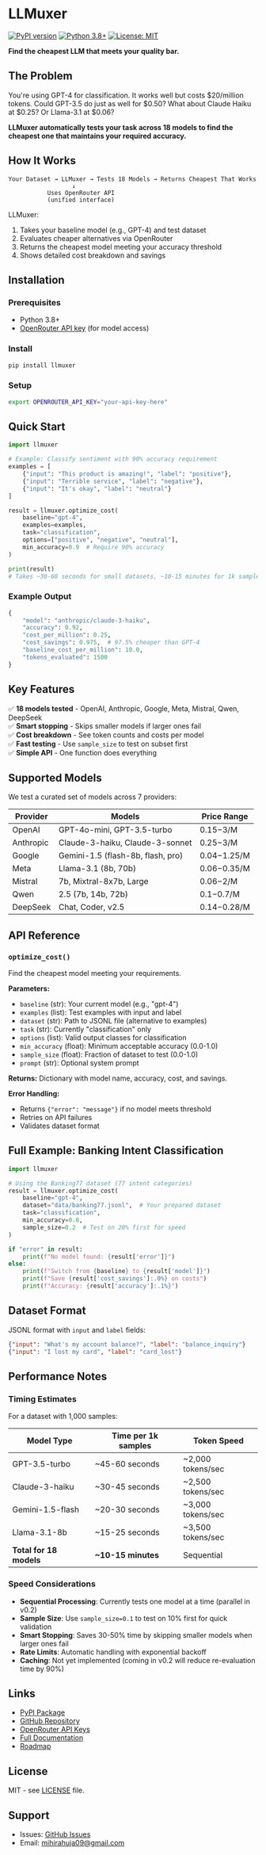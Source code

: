 # LLMuxer

[![PyPI version](https://badge.fury.io/py/llmuxer.svg)](https://pypi.org/project/llmuxer/)
[![Python 3.8+](https://img.shields.io/badge/python-3.8+-blue.svg)](https://www.python.org/downloads/)
[![License: MIT](https://img.shields.io/badge/License-MIT-yellow.svg)](https://opensource.org/licenses/MIT)

**Find the cheapest LLM that meets your quality bar.**

## The Problem

You're using GPT-4 for classification. It works well but costs $20/million tokens. Could GPT-3.5 do just as well for $0.50? What about Claude Haiku at $0.25? Or Llama-3.1 at $0.06?

**LLMuxer automatically tests your task across 18 models to find the cheapest one that maintains your required accuracy.**

## How It Works

```
Your Dataset → LLMuxer → Tests 18 Models → Returns Cheapest That Works
                  ↓
           Uses OpenRouter API
           (unified interface)
```

LLMuxer:
1. Takes your baseline model (e.g., GPT-4) and test dataset
2. Evaluates cheaper alternatives via OpenRouter
3. Returns the cheapest model meeting your accuracy threshold
4. Shows detailed cost breakdown and savings

## Installation

### Prerequisites
- Python 3.8+
- [OpenRouter API key](https://openrouter.ai/keys) (for model access)

### Install
```bash
pip install llmuxer
```

### Setup
```bash
export OPENROUTER_API_KEY="your-api-key-here"
```

## Quick Start

```python
import llmuxer

# Example: Classify sentiment with 90% accuracy requirement
examples = [
    {"input": "This product is amazing!", "label": "positive"},
    {"input": "Terrible service", "label": "negative"},
    {"input": "It's okay", "label": "neutral"}
]

result = llmuxer.optimize_cost(
    baseline="gpt-4",
    examples=examples,
    task="classification",
    options=["positive", "negative", "neutral"],
    min_accuracy=0.9  # Require 90% accuracy
)

print(result)
# Takes ~30-60 seconds for small datasets, ~10-15 minutes for 1k samples
```

### Example Output
```python
{
    "model": "anthropic/claude-3-haiku",
    "accuracy": 0.92,
    "cost_per_million": 0.25,
    "cost_savings": 0.975,  # 97.5% cheaper than GPT-4
    "baseline_cost_per_million": 10.0,
    "tokens_evaluated": 1500
}
```

## Key Features

✅ **18 models tested** - OpenAI, Anthropic, Google, Meta, Mistral, Qwen, DeepSeek  
✅ **Smart stopping** - Skips smaller models if larger ones fail  
✅ **Cost breakdown** - See token counts and costs per model  
✅ **Fast testing** - Use `sample_size` to test on subset first  
✅ **Simple API** - One function does everything  

## Supported Models

We test a curated set of models across 7 providers:

| Provider | Models | Price Range |
|----------|--------|-------------|
| OpenAI | GPT-4o-mini, GPT-3.5-turbo | $0.15-$3/M |
| Anthropic | Claude-3-haiku, Claude-3-sonnet | $0.25-$3/M |
| Google | Gemini-1.5 (flash-8b, flash, pro) | $0.04-$1.25/M |
| Meta | Llama-3.1 (8b, 70b) | $0.06-$0.35/M |
| Mistral | 7b, Mixtral-8x7b, Large | $0.06-$2/M |
| Qwen | 2.5 (7b, 14b, 72b) | $0.1-$0.7/M |
| DeepSeek | Chat, Coder, v2.5 | $0.14-$0.28/M |

## API Reference

### `optimize_cost()`

Find the cheapest model meeting your requirements.

**Parameters:**
- `baseline` (str): Your current model (e.g., "gpt-4")
- `examples` (list): Test examples with input and label
- `dataset` (str): Path to JSONL file (alternative to examples)
- `task` (str): Currently "classification" only
- `options` (list): Valid output classes for classification
- `min_accuracy` (float): Minimum acceptable accuracy (0.0-1.0)
- `sample_size` (float): Fraction of dataset to test (0.0-1.0)
- `prompt` (str): Optional system prompt

**Returns:**
Dictionary with model name, accuracy, cost, and savings.

**Error Handling:**
- Returns `{"error": "message"}` if no model meets threshold
- Retries on API failures
- Validates dataset format

## Full Example: Banking Intent Classification

```python
import llmuxer

# Using the Banking77 dataset (77 intent categories)
result = llmuxer.optimize_cost(
    baseline="gpt-4",
    dataset="data/banking77.jsonl",  # Your prepared dataset
    task="classification",
    min_accuracy=0.8,
    sample_size=0.2  # Test on 20% first for speed
)

if "error" in result:
    print(f"No model found: {result['error']}")
else:
    print(f"Switch from {baseline} to {result['model']}")
    print(f"Save {result['cost_savings']:.0%} on costs")
    print(f"Accuracy: {result['accuracy']:.1%}")
```

## Dataset Format

JSONL format with `input` and `label` fields:
```json
{"input": "What's my account balance?", "label": "balance_inquiry"}
{"input": "I lost my card", "label": "card_lost"}
```

## Performance Notes

### Timing Estimates

For a dataset with 1,000 samples:

| Model Type | Time per 1k samples | Token Speed |
|------------|-------------------|-------------|
| GPT-3.5-turbo | ~45-60 seconds | ~2,000 tokens/sec |
| Claude-3-haiku | ~30-45 seconds | ~2,500 tokens/sec |
| Gemini-1.5-flash | ~20-30 seconds | ~3,000 tokens/sec |
| Llama-3.1-8b | ~15-25 seconds | ~3,500 tokens/sec |
| **Total for 18 models** | **~10-15 minutes** | Sequential |

### Speed Considerations

- **Sequential Processing**: Currently tests one model at a time (parallel in v0.2)
- **Sample Size**: Use `sample_size=0.1` to test on 10% first for quick validation
- **Smart Stopping**: Saves 30-50% time by skipping smaller models when larger ones fail
- **Rate Limits**: Automatic handling with exponential backoff
- **Caching**: Not yet implemented (coming in v0.2 will reduce re-evaluation time by 90%)

## Links

- [PyPI Package](https://pypi.org/project/llmuxer/)
- [GitHub Repository](https://github.com/mihirahuja/llmuxer)
- [OpenRouter API Keys](https://openrouter.ai/keys)
- [Full Documentation](https://github.com/mihirahuja/llmuxer/tree/main/docs)
- [Roadmap](https://github.com/mihirahuja/llmuxer/blob/main/ROADMAP.md)

## License

MIT - see [LICENSE](LICENSE) file.

## Support

- Issues: [GitHub Issues](https://github.com/mihirahuja/llmuxer/issues)
- Email: mihirahuja09@gmail.com